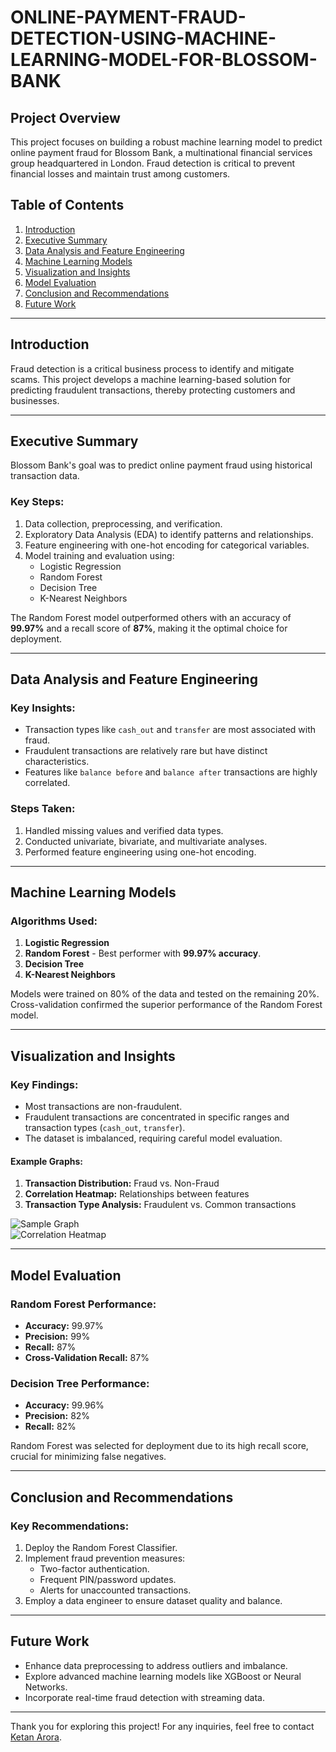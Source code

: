 # ONLINE-PAYMENT-FRAUD-DETECTION-USING-MACHINE-LEARNING-MODEL-FOR-BLOSSOM-BANK
## Project Overview
This project focuses on building a robust machine learning model to predict online payment fraud for Blossom Bank, a multinational financial services group headquartered in London. Fraud detection is critical to prevent financial losses and maintain trust among customers.

## Table of Contents
1. [Introduction](#introduction)
2. [Executive Summary](#executive-summary)
3. [Data Analysis and Feature Engineering](#data-analysis-and-feature-engineering)
4. [Machine Learning Models](#machine-learning-models)
5. [Visualization and Insights](#visualization-and-insights)
6. [Model Evaluation](#model-evaluation)
7. [Conclusion and Recommendations](#conclusion-and-recommendations)
8. [Future Work](#future-work)

---

## Introduction
Fraud detection is a critical business process to identify and mitigate scams. This project develops a machine learning-based solution for predicting fraudulent transactions, thereby protecting customers and businesses.

---

## Executive Summary
Blossom Bank's goal was to predict online payment fraud using historical transaction data. 

### Key Steps:
1. Data collection, preprocessing, and verification.
2. Exploratory Data Analysis (EDA) to identify patterns and relationships.
3. Feature engineering with one-hot encoding for categorical variables.
4. Model training and evaluation using:
   - Logistic Regression
   - Random Forest
   - Decision Tree
   - K-Nearest Neighbors

The Random Forest model outperformed others with an accuracy of **99.97%** and a recall score of **87%**, making it the optimal choice for deployment.

---

## Data Analysis and Feature Engineering
### Key Insights:
- Transaction types like `cash_out` and `transfer` are most associated with fraud.
- Fraudulent transactions are relatively rare but have distinct characteristics.
- Features like `balance before` and `balance after` transactions are highly correlated.

### Steps Taken:
1. Handled missing values and verified data types.
2. Conducted univariate, bivariate, and multivariate analyses.
3. Performed feature engineering using one-hot encoding.

---

## Machine Learning Models
### Algorithms Used:
1. **Logistic Regression**
2. **Random Forest** - Best performer with **99.97% accuracy**.
3. **Decision Tree**
4. **K-Nearest Neighbors**

Models were trained on 80% of the data and tested on the remaining 20%. Cross-validation confirmed the superior performance of the Random Forest model.

---

## Visualization and Insights
### Key Findings:
- Most transactions are non-fraudulent.
- Fraudulent transactions are concentrated in specific ranges and transaction types (`cash_out`, `transfer`).
- The dataset is imbalanced, requiring careful model evaluation.

#### Example Graphs:
1. **Transaction Distribution:** Fraud vs. Non-Fraud
2. **Correlation Heatmap:** Relationships between features
3. **Transaction Type Analysis:** Fraudulent vs. Common transactions

![Sample Graph](link_to_graph_image_1)  
![Correlation Heatmap](link_to_graph_image_2)

---

## Model Evaluation
### Random Forest Performance:
- **Accuracy:** 99.97%
- **Precision:** 99%
- **Recall:** 87%
- **Cross-Validation Recall:** 87%

### Decision Tree Performance:
- **Accuracy:** 99.96%
- **Precision:** 82%
- **Recall:** 82%

Random Forest was selected for deployment due to its high recall score, crucial for minimizing false negatives.

---

## Conclusion and Recommendations
### Key Recommendations:
1. Deploy the Random Forest Classifier.
2. Implement fraud prevention measures:
   - Two-factor authentication.
   - Frequent PIN/password updates.
   - Alerts for unaccounted transactions.
3. Employ a data engineer to ensure dataset quality and balance.

---

## Future Work
- Enhance data preprocessing to address outliers and imbalance.
- Explore advanced machine learning models like XGBoost or Neural Networks.
- Incorporate real-time fraud detection with streaming data.

---

Thank you for exploring this project! For any inquiries, feel free to contact [Ketan Arora](mailto:your_email@example.com).
